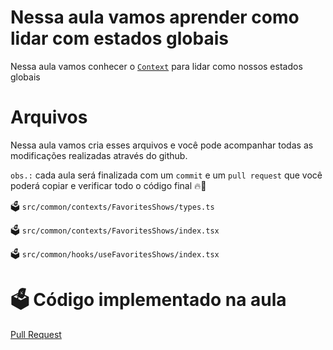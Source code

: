 # Nessa aula vamos aprender como lidar com estados globais

Nessa aula vamos conhecer o [`Context`](https://reactjs.org/docs/context.html) para lidar como nossos estados globais
# Arquivos

Nessa aula vamos cria esses arquivos e você pode acompanhar todas as modificações realizadas através do github.

`obs.:` cada aula será finalizada com um `commit` e um `pull request` que você poderá copiar e verificar todo o código final 🔥🤌

🗳️ `src/common/contexts/FavoritesShows/types.ts`

🗳️ `src/common/contexts/FavoritesShows/index.tsx`

🗳️ `src/common/hooks/useFavoritesShows/index.tsx`

# 🗳️ Código implementado na aula

[Pull Request](https://github.com/ismaelsousa/tv-maze-tutorial/pull)
